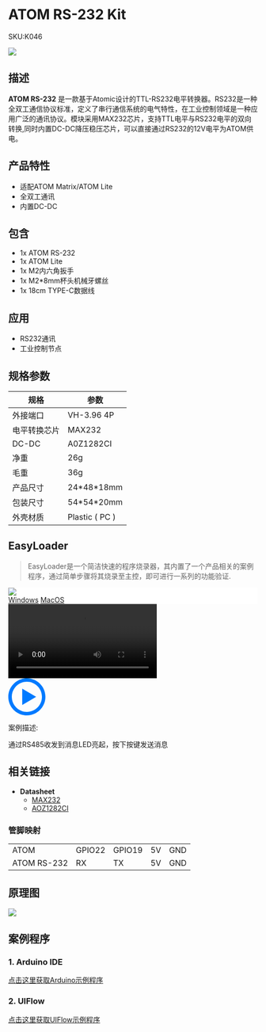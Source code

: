 # ATOM RS-232 Kit

<el-tag effect="plain">SKU:K046</el-tag>

<div class="product_pic"><img src="assets/img/product_pics/atom_base/atomicRS232/atom232.webp"></div>

## 描述

**ATOM RS-232** 是一款基于Atomic设计的TTL-RS232电平转换器。RS232是一种全双工通信协议标准，定义了串行通信系统的电气特性，在工业控制领域是一种应用广泛的通讯协议。模块采用MAX232芯片，支持TTL电平与RS232电平的双向转换,同时内置DC-DC降压稳压芯片，可以直接通过RS232的12V电平为ATOM供电。

## 产品特性

- 适配ATOM Matrix/ATOM Lite
- 全双工通讯
- 内置DC-DC

## 包含

- 1x ATOM RS-232
- 1x ATOM Lite
- 1x M2内六角扳手
- 1x M2*8mm杯头机械牙螺丝
- 1x 18cm TYPE-C数据线

## 应用

- RS232通讯
- 工业控制节点

## 规格参数

<table class="table-1">
    <thead>
    <tr>
        <th>规格</th>
        <th>参数</th>
    </tr>
    </thead>
    <tbody>
        <tr>
            <td>外接端口</td>
            <td>VH-3.96 4P</td>
        </tr>
        <tr>
            <td>电平转换芯片</td>
            <td>MAX232</td>
        </tr>
        <tr>
            <td>DC-DC</td>
            <td>A0Z1282CI</td>
        </tr>
        <tr>
            <td>净重</td>
            <td>26g</td>
        </tr>
        <tr>
            <td>毛重</td>
            <td>36g</td>
        </tr>
        <tr>
            <td>产品尺寸</td>
            <td>24*48*18mm</td>
        </tr>
        <tr>
            <td>包装尺寸</td>
            <td>54*54*20mm</td>
        </tr>
        <tr>
            <td>外壳材质</td>
            <td>Plastic ( PC )</td>
        </tr>
     </tbody>
</table>

## EasyLoader

>EasyLoader是一个简洁快速的程序烧录器，其内置了一个产品相关的案例程序，通过简单步骤将其烧录至主控，即可进行一系列的功能验证.

<div class="easyloader-box">
    <div style="background-color:white;">
        <div><img src="https://m5stack.oss-cn-shenzhen.aliyuncs.com/image/easyloader_intro.webp"></div>
        <div class="easyloader-btn">
            <a href="https://m5stack.oss-cn-shenzhen.aliyuncs.com/EasyLoader/Windows/ATOM_BASE/EasyLoader_ATOM_RS232.exe">Windows</a>
            <a href="https://m5stack.oss-cn-shenzhen.aliyuncs.com/EasyLoader/MacOS/ATOM_BASE/EasyLoader_ATOM_RS232.dmg">MacOS</a>
            <!-- <a>Linux</a>
            <a>MacOS</a> -->
        </div>
    </div>
    <div>
        <video id="example_video" controls>
            <source src="https://m5stack.oss-cn-shenzhen.aliyuncs.com/video/Product_example_video/AtomBase/AtomicRS232.mp4" type="video/mp4">
        </video>
        <div class="easyloader-mask">
        <a>
            <svg id="play-btn" t="1583228776634" class="icon" viewBox="0 0 1024 1024" version="1.1" xmlns="http://www.w3.org/2000/svg" p-id="4152" width="75" height="75"><path d="M512 0C229.216 0 0 229.216 0 512s229.216 512 512 512 512-229.216 512-512S794.784 0 512 0z m0 928C282.24 928 96 741.76 96 512S282.24 96 512 96s416 186.24 416 416-186.24 416-416 416zM384 288l384 224-384 224z" p-id="4153" fill="#007aff"></path></svg></a>
            <p>案例描述:</p>
            <p>通过RS485收发到消息LED亮起，按下按键发送消息</p>
        </div>
    </div>
</div>

## 相关链接

-  **Datasheet** 
    - [MAX232](hhttps://m5stack.oss-cn-shenzhen.aliyuncs.com/resource/docs/datasheet/atombase/AtomicRS232/MAX232.pdf)
    - [AOZ1282CI](https://m5stack.oss-cn-shenzhen.aliyuncs.com/resource/docs/datasheet/atombase/tail485/AOZ1282CI-datasheet.pdf)


### 管脚映射

<table>
 <tr><td>ATOM</td><td>GPIO22</td><td>GPIO19</td><td>5V</td><td>GND</td></tr>
 <tr><td>ATOM RS-232</td><td>RX</td><td>TX</td><td>5V</td><td>GND</td></tr>
</table>

## 原理图

<img src="assets/img/product_pics/atom_base/atomicRS232/atomic_rs232_sch.webp">


## 案例程序

### 1. Arduino IDE

[点击这里获取Arduino示例程序](https://github.com/m5stack/M5-ProductExampleCodes/tree/master/AtomBase/AtomicRS232/Arduino/AtomicRS232)

### 2. UIFlow

[点击这里获取UIFlow示例程序](https://github.com/m5stack/M5-ProductExampleCodes/tree/master/AtomBase/AtomicRS232/UIFlow)

<script>

   var purchase_link = 'https://m5stack.com/collections/m5-atom/products/atom-rs232-kit';

   anchor_search(purchase_link);
   scrollFunc();

</script>
